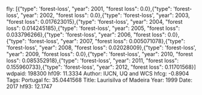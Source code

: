 fly: [{"type": 'forest-loss', "year": 2001, "forest loss": 0.0},{"type": 'forest-loss', "year": 2002, "forest loss": 0.0},{"type": 'forest-loss', "year": 2003, "forest loss": 0.017623015},{"type": 'forest-loss', "year": 2004, "forest loss": 0.014245185},{"type": 'forest-loss', "year": 2005, "forest loss": 0.033796266},{"type": 'forest-loss', "year": 2006, "forest loss": 0.0},{"type": 'forest-loss', "year": 2007, "forest loss": 0.005071078},{"type": 'forest-loss', "year": 2008, "forest loss": 0.02028009},{"type": 'forest-loss', "year": 2009, "forest loss": 0.0},{"type": 'forest-loss', "year": 2010, "forest loss": 0.085352918},{"type": 'forest-loss', "year": 2011, "forest loss": 0.155960733},{"type": 'forest-loss', "year": 2012, "forest loss": 0.11701568}]
wdpaid: 198300
hf09: 11.3334
Author: IUCN, UQ and WCS
hfcg: -0.8904
Tags: Portugal
fc: 35.0441568
Title: Laurisilva of Madeira
Year: 1999
Date: 2017
hf93: 12.1747
